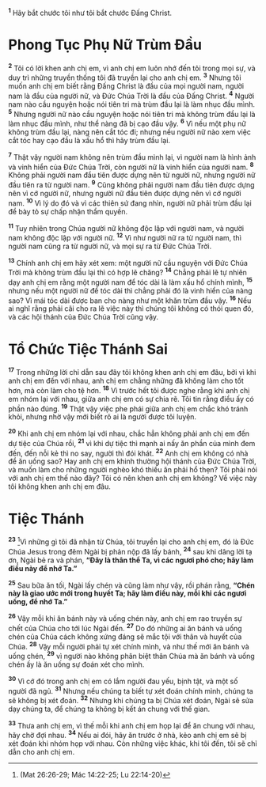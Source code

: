 <sup><b>1</b></sup> Hãy bắt chước tôi như tôi bắt chước Đấng Christ.

# Phong Tục Phụ Nữ Trùm Đầu
<sup><b>2</b></sup> Tôi có lời khen anh chị em, vì anh chị em luôn nhớ đến tôi trong mọi sự, và duy trì những truyền thống tôi đã truyền lại cho anh chị em. <sup><b>3</b></sup> Nhưng tôi muốn anh chị em biết rằng Đấng Christ là đầu của mọi người nam, người nam là đầu của người nữ, và Đức Chúa Trời là đầu của Đấng Christ. <sup><b>4</b></sup> Người nam nào cầu nguyện hoặc nói tiên tri mà trùm đầu lại là làm nhục đầu mình. <sup><b>5</b></sup> Nhưng người nữ nào cầu nguyện hoặc nói tiên tri mà không trùm đầu lại là làm nhục đầu mình, như thể nàng đã bị cạo đầu vậy. <sup><b>6</b></sup> Vì nếu một phụ nữ không trùm đầu lại, nàng nên cắt tóc đi; nhưng nếu người nữ nào xem việc cắt tóc hay cạo đầu là xấu hổ thì hãy trùm đầu lại.

<sup><b>7</b></sup> Thật vậy người nam không nên trùm đầu mình lại, vì người nam là hình ảnh và vinh hiển của Đức Chúa Trời, còn người nữ là vinh hiển của người nam. <sup><b>8</b></sup> Không phải người nam đầu tiên được dựng nên từ người nữ, nhưng người nữ đầu tiên ra từ người nam. <sup><b>9</b></sup> Cũng không phải người nam đầu tiên được dựng nên vì cớ người nữ, nhưng người nữ đầu tiên được dựng nên vì cớ người nam. <sup><b>10</b></sup> Vì lý do đó và vì các thiên sứ đang nhìn, người nữ phải trùm đầu lại để bày tỏ sự chấp nhận thẩm quyền.

<sup><b>11</b></sup> Tuy nhiên trong Chúa người nữ không độc lập với người nam, và người nam không độc lập với người nữ. <sup><b>12</b></sup> Vì như người nữ ra từ người nam, thì người nam cũng ra từ người nữ, và mọi sự ra từ Đức Chúa Trời.

<sup><b>13</b></sup> Chính anh chị em hãy xét xem: một người nữ cầu nguyện với Đức Chúa Trời mà không trùm đầu lại thì có hợp lẽ chăng? <sup><b>14</b></sup> Chẳng phải lẽ tự nhiên dạy anh chị em rằng một người nam để tóc dài là làm xấu hổ chính mình, <sup><b>15</b></sup> nhưng nếu một người nữ để tóc dài thì chẳng phải đó là vinh hiển của nàng sao? Vì mái tóc dài được ban cho nàng như một khăn trùm đầu vậy. <sup><b>16</b></sup> Nếu ai nghĩ rằng phải cãi cho ra lẽ việc này thì chúng tôi không có thói quen đó, và các hội thánh của Đức Chúa Trời cũng vậy.

# Tổ Chức Tiệc Thánh Sai
<sup><b>17</b></sup> Trong những lời chỉ dẫn sau đây tôi không khen anh chị em đâu, bởi vì khi anh chị em đến với nhau, anh chị em chẳng những đã không làm cho tốt hơn, mà còn làm cho tệ hơn. <sup><b>18</b></sup> Vì trước hết tôi được nghe rằng khi anh chị em nhóm lại với nhau, giữa anh chị em có sự chia rẽ. Tôi tin rằng điều ấy có phần nào đúng. <sup><b>19</b></sup> Thật vậy việc phe phái giữa anh chị em chắc khó tránh khỏi, nhưng nhờ vậy mới biết rõ ai là người được tôi luyện.

<sup><b>20</b></sup> Khi anh chị em nhóm lại với nhau, chắc hẳn không phải anh chị em đến dự tiệc của Chúa rồi, <sup><b>21</b></sup> vì khi dự tiệc thì mạnh ai nấy ăn phần của mình đem đến, đến nỗi kẻ thì no say, người thì đói khát. <sup><b>22</b></sup> Anh chị em không có nhà để ăn uống sao? Hay anh chị em khinh thường hội thánh của Đức Chúa Trời, và muốn làm cho những người nghèo khó thiếu ăn phải hổ thẹn? Tôi phải nói với anh chị em thế nào đây? Tôi có nên khen anh chị em không? Về việc này tôi không khen anh chị em đâu.

# Tiệc Thánh
<sup><b>23</b></sup> [^1@-2976e8a2-ec88-4977-b8e3-de321d7bfc55]Vì những gì tôi đã nhận từ Chúa, tôi truyền lại cho anh chị em, đó là Đức Chúa Jesus trong đêm Ngài bị phản nộp đã lấy bánh, <sup><b>24</b></sup> sau khi dâng lời tạ ơn, Ngài bẻ ra và phán, **“Đây là thân thể Ta, vì các ngươi phó cho; hãy làm điều này để nhớ Ta.”**

<sup><b>25</b></sup> Sau bữa ăn tối, Ngài lấy chén và cũng làm như vậy, rồi phán rằng, **“Chén này là giao ước mới trong huyết Ta; hãy làm điều này, mỗi khi các ngươi uống, để nhớ Ta.”**

<sup><b>26</b></sup> Vậy mỗi khi ăn bánh này và uống chén này, anh chị em rao truyền sự chết của Chúa cho tới lúc Ngài đến. <sup><b>27</b></sup> Do đó những ai ăn bánh và uống chén của Chúa cách không xứng đáng sẽ mắc tội với thân và huyết của Chúa. <sup><b>28</b></sup> Vậy mỗi người phải tự xét chính mình, và như thế mới ăn bánh và uống chén, <sup><b>29</b></sup> vì người nào không phân biệt thân Chúa mà ăn bánh và uống chén ấy là ăn uống sự đoán xét cho mình.

<sup><b>30</b></sup> Vì cớ đó trong anh chị em có lắm người đau yếu, bịnh tật, và một số người đã ngủ. <sup><b>31</b></sup> Nhưng nếu chúng ta biết tự xét đoán chính mình, chúng ta sẽ không bị xét đoán. <sup><b>32</b></sup> Nhưng khi chúng ta bị Chúa xét đoán, Ngài sẽ sửa dạy chúng ta, để chúng ta không bị kết án chung với thế gian.

<sup><b>33</b></sup> Thưa anh chị em, vì thế mỗi khi anh chị em họp lại để ăn chung với nhau, hãy chờ đợi nhau. <sup><b>34</b></sup> Nếu ai đói, hãy ăn trước ở nhà, kẻo anh chị em sẽ bị xét đoán khi nhóm họp với nhau. Còn những việc khác, khi tôi đến, tôi sẽ chỉ dẫn cho anh chị em.

[^1@-2976e8a2-ec88-4977-b8e3-de321d7bfc55]: (Mat 26:26-29; Mác 14:22-25; Lu 22:14-20)